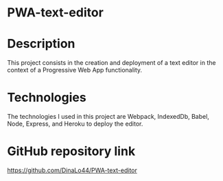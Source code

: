 # PWA-text-editor

# Description
This project consists in the creation and deployment of a text editor in the context of a Progressive Web App functionality. 

# Technologies
The technologies I used in this project are Webpack, IndexedDb, Babel, Node, Express, and Heroku to deploy the editor.   

# GitHub repository link

https://github.com/DinaLo44/PWA-text-editor
